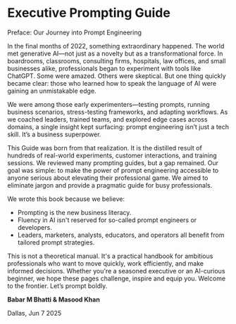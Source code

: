 # Executive Prompting Guide

Preface: Our Journey into Prompt Engineering

In the final months of 2022, something extraordinary happened. The world met generative AI—not just as a novelty but as a transformational force. In boardrooms, classrooms, consulting firms, hospitals, law offices, and small businesses alike, professionals began to experiment with tools like ChatGPT. Some were amazed. Others were skeptical. But one thing quickly became clear: those who learned how to speak the language of AI were gaining an unmistakable edge.

We were among those early experimenters—testing prompts, running business scenarios, stress-testing frameworks, and adapting workflows. As we coached leaders, trained teams, and explored edge cases across domains, a single insight kept surfacing: prompt engineering isn’t just a tech skill. It’s a business superpower.

This Guide was born from that realization. It is the distilled result of hundreds of real-world experiments, customer interactions, and training sessions. We reviewed many prompting guides, but a gap remained. Our goal was simple: to make the power of prompt engineering accessible to anyone serious about elevating their professional game. We aimed to eliminate jargon and provide a pragmatic guide for busy professionals. 

We wrote this book because we believe:

-	Prompting is the new business literacy.
-	Fluency in AI isn't reserved for so-called prompt engineers or developers.
-	Leaders, marketers, analysts, educators, and operators all benefit from tailored prompt strategies.


This is not a theoretical manual. It's a practical handbook for ambitious professionals who want to move quickly, work efficiently, and make informed decisions. Whether you're a seasoned executive or an AI-curious beginner, we hope these pages challenge, inspire and equip you. 
Welcome to the frontier. Let’s prompt boldly.

**Babar M Bhatti & Masood Khan**

Dallas, Jun 7 2025
